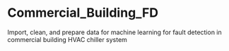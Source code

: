# Commercial_Building_FD
Import, clean, and prepare data for machine learning for fault detection in commercial building HVAC chiller system
